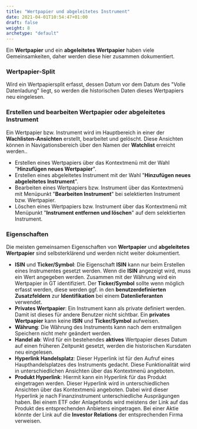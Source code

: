 ```yaml
---
title: "Wertpapier und abgeleitetes Instrument"
date: 2021-04-01T10:54:47+01:00
draft: false
weight: 8
archetype: "default"
---
```

Ein **Wertpapier** und ein **abgeleitetes Wertpapier** haben viele Gemeinsamkeiten, daher werden diese hier zusammen dokumentiert.

### Wertpapier-Split
Wird ein Wertpapiersplit erfasst, dessen Datum vor dem Datum des "Volle Datenladung" liegt, so werden die historischen Daten dieses Wertpapiers neu eingelesen.

### Erstellen und bearbeiten Wertpapier oder abgeleitetes Instrument
Ein Wertpapier bzw. Instrument wird im Hauptbereich in einer der **Wachlisten-Ansichten** erstellt, bearbeitet und gelöscht. Diese Ansichten können in Navigationsbereich über den Namen der **Watchlist** erreicht werden..
+ Erstellen eines Wertpapiers über das Kontextmenü mit der Wahl "**Hinzufügen neues Wertpapier**".
+ Erstellen eines abgeleitetes Instrument mit der Wahl "**Hinzufügen neues abgeleitetes Instrument**".
+ Bearbeiten eines Wertpapiers bzw. Instrument über das Kontextmenü mit Menüpunkt "**Bearbeiten Instrument**" bei selektierten Instrument bzw. Wertpapier.
+ Löschen eines Wertpapiers bzw. Instrument über das Kontextmenü mit Menüpunkt "**Instrument entfernen und löschen**" auf dem selektierten Instrument.

### Eigenschaften
Die meisten gemeinsamen Eigenschaften von **Wertpapier** und **abgeleitetes Wertpapier** sind selbsterklärend und werden nicht weiter dokumentiert.
- **ISIN** und **Ticker/Symbol**: Die Eigenschaft **ISIN** kann nur beim Erstellen eines Instrumentes gesetzt werden. Wenn die **ISIN** angezeigt wird, muss ein Wert angegeben werden. Zusammen mit der Währung wird ein Wertpapier in GT identifiziert. Der **Ticker/Symbol** sollte wenn möglich erfasst werden, diese werden ggf. in den **benutzerdefinierten Zusatzfeldern** zur **Identifikation** bei einem **Datenlieferanten** verwendet.
- **Privates Wertpapier**: Ein Instrument kann als private definiert werden. Damit ist dieses für andere Benutzer nicht sichtbar. Ein **privates Wertpapier** kann keine **ISIN** und **Ticker/Symbol** aufweisen. 
- **Währung**: Die Währung des Instruments kann nach dem erstmaligen Speichern nicht mehr geändert werden.
- **Handel ab**: Wird für ein bestehendes **aktives** Wertpapier dieses Datum auf einen früheren Zeitpunkt gesetzt, werden die historischen Kursdaten neu eingelesen.
- **Hyperlink Handelsplatz**: Dieser Hyperlink ist für den Aufruf eines Haupthandelsplatzes des Instruments gedacht. Diese Funktionalität wird in unterschiedlichen Ansichten über das Kontextmenü angeboten.
- **Produkt Hyperlink**: Hiermit kann ein Hyperlink für das Produkt eingetragen werden. Dieser Hyperlink wird in unterschiedlichen Ansichten über das Kontextmenü angeboten. Dabei wird dieser Hyperlink je nach Finanzinstrument unterschiedliche Ausprägungen haben. Bei einem ETF oder Anlagefonds wird meistens der Link auf das Produkt des entsprechenden Anbieters eingetragen. Bei einer Aktie könnte der Link auf die **Investor Relations** der entsprechenden Firma verweisen.
